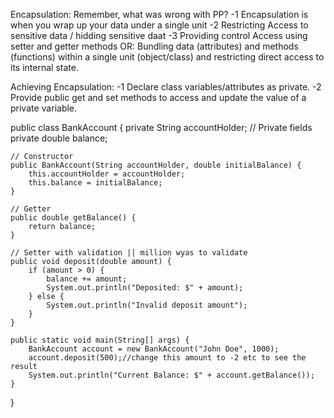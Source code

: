 Encapsulation: Remember, what was wrong with PP?
    -1 Encapsulation is when you wrap up your data under a single unit
    -2 Restricting Access to sensitive data / hidding sensitive daat 
    -3 Providing control Access using setter and getter methods
        OR: 
            Bundling data (attributes) and methods (functions) within a single unit (object/class) and restricting direct access to its internal state. 
                    

Achieving Encapsulation:
    -1 Declare class variables/attributes as private.
    -2 Provide public get and set methods to access and update the value of a private variable.

public class BankAccount {
    private String accountHolder;  // Private fields
    private double balance;

    // Constructor
    public BankAccount(String accountHolder, double initialBalance) {
        this.accountHolder = accountHolder;
        this.balance = initialBalance;
    }

    // Getter
    public double getBalance() {
        return balance;
    }

    // Setter with validation || million wyas to validate 
    public void deposit(double amount) {
        if (amount > 0) {
            balance += amount;
            System.out.println("Deposited: $" + amount);
        } else {
            System.out.println("Invalid deposit amount");
        }
    }

    public static void main(String[] args) {
        BankAccount account = new BankAccount("John Doe", 1000);
        account.deposit(500);//change this amount to -2 etc to see the result
        System.out.println("Current Balance: $" + account.getBalance());
    }
}